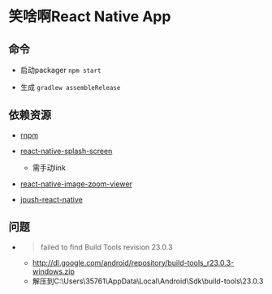 # 笑啥啊React Native App

## 命令
- 启动packager
`npm start`

- 生成
`gradlew assembleRelease`

## 依赖资源
- [rnpm](https://github.com/rnpm/rnpm)

- [react-native-splash-screen](https://github.com/crazycodeboy/react-native-splash-screen)
    - 需手动link

- [react-native-image-zoom-viewer](https://github.com/ascoders/react-native-image-viewer)


- [jpush-react-native](https://github.com/jpush/jpush-react-native)

## 问题
- > failed to find Build Tools revision 23.0.3
    - http://dl.google.com/android/repository/build-tools_r23.0.3-windows.zip
    - 解压到C:\Users\35761\AppData\Local\Android\Sdk\build-tools\23.0.3

